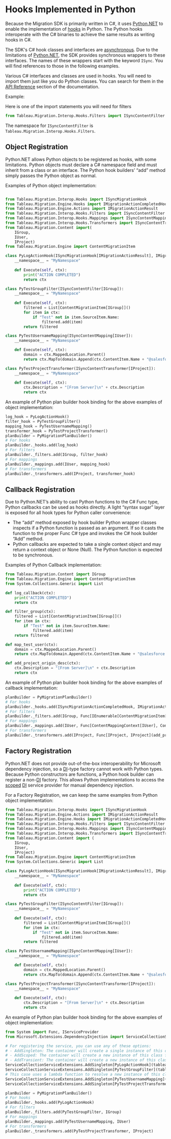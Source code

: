 # Hooks Implemented in Python

Because the Migration SDK is primarily written in C#, it uses [Python.NET](https://pythonnet.github.io/) to enable the implementation of [hooks](~/samples/python_hooks.md) in Python. The Python hooks interoperate with the C# binaries to achieve the same results as writing hooks in C#.

The SDK's C# hook classes and interfaces are [asynchronous](https://learn.microsoft.com/en-us/dotnet/csharp/asynchronous-programming/). Due to the limitations of [Python.NET](https://pythonnet.github.io/), the SDK provides synchronous wrappers to these interfaces. The names of these wrappers start with the keyword `ISync`. You will find references to those in the following examples.

Various C# interfaces and classes are used in hooks. You will need to import them just like you do Python classes. You can search for them in the [API Reference](~/api/index.md) section of the documentation.

Example:

Here is one of the import statements you will need for filters

```python
from Tableau.Migration.Interop.Hooks.Filters import ISyncContentFilter
```

The namespace for `ISyncContentFilter` is `Tableau.Migration.Interop.Hooks.Filters`.

## Object Registration

Python.NET allows Python objects to be registered as hooks, with some limitations. Python objects must declare a C# namespace field and must inherit from a class or an interface. The Python hook builders’ “add” method simply passes the Python object as normal.

Examples of Python object implementation:

```python

from Tableau.Migration.Interop.Hooks import ISyncMigrationHook
from Tableau.Migration.Engine.Hooks import IMigrationActionCompletedHook
from Tableau.Migration.Engine.Actions import IMigrationActionResult
from Tableau.Migration.Interop.Hooks.Filters import ISyncContentFilter
from Tableau.Migration.Interop.Hooks.Mappings import ISyncContentMapping
from Tableau.Migration.Interop.Hooks.Transformers import ISyncContentTransformer
from Tableau.Migration.Content import(
    IGroup,
    IUser,
    IProject)
from Tableau.Migration.Engine import ContentMigrationItem

class PyLogActionHook(ISyncMigrationHook[IMigrationActionResult], IMigrationActionCompletedHook):
    __namespace__ = "MyNamespace"
    
    def Execute(self, ctx):
        print("ACTION COMPLETED")
        return ctx

class PyTestGroupFilter(ISyncContentFilter[IGroup]):
    __namespace__ = "MyNamespace"
    
    def Execute(self, ctx):
        filtered = List[ContentMigrationItem[IGroup]]()
        for item in ctx:
            if "Test" not in item.SourceItem.Name:
                filtered.add(item)
        return filtered

class PyTestUsernameMapping(ISyncContentMapping[IUser]):
    __namespace__ = "MyNamespace"

    def Execute(self, ctx):
        domain = ctx.MappedLocation.Parent()
        return ctx.MapTo(domain.Append(ctx.ContentItem.Name + "@salesforce.com"))

class PyTestProjectTransformer(ISyncContentTransformer[IProject]):
    __namespace__ = "MyNamespace"
    
    def Execute(self, ctx):
        ctx.Description = "[From Server]\n" + ctx.Description
        return ctx

```

An example of Python plan builder hook binding for the above examples of object implementation:

```python
log_hook = PyLogActionHook()
filter_hook = PyTestGroupFilter()
mapping_hook = PyTestUsernameMapping()
transformer_hook = PyTestProjectTransformer()
planBuilder = PyMigrationPlanBuilder()
# For hooks
planBuilder._hooks.add(log_hook)
# For filters
planBuilder._filters.add(IGroup, filter_hook)
# For mappings
planBuilder._mappings.add(IUser, mapping_hook)
# For transformers
planBuilder._transformers.add(IProject, transformer_hook)
```

## Callback Registration

Due to Python.NET’s ability to cast Python functions to the C# Func type, Python callbacks can be used as hooks directly. A light “syntax sugar” layer is exposed for all hook types for Python caller convenience:

* The “add” method exposed by hook builder Python wrapper classes inspects if a Python function is passed as an argument. If so it casts the function to the proper Func C# type and invokes the C# hook builder “Add” method.
* Python callbacks are expected to take a single context object and may return a context object or None (Null). The Python function is expected to be synchronous.

Examples of Python Callback implementation:

```python
from Tableau.Migration.Content import IGroup
from Tableau.Migration.Engine import ContentMigrationItem
from System.Collections.Generic import List

def log_callback(ctx):
    print("ACTION COMPLETED")
    return ctx

def filter_group(ctx):
    filtered = List[ContentMigrationItem[IGroup]]()
    for item in ctx:
        if "Test" not in item.SourceItem.Name:
            filtered.add(item)
    return filtered

def map_test_user(ctx):
    domain = ctx.MappedLocation.Parent()
    return ctx.MapTo(domain.Append(ctx.ContentItem.Name + "@salesforce.com"))

def add_project_origin_desc(ctx):
    ctx.Description = "[From Server]\n" + ctx.Description
    return ctx
```

An example of Python plan builder hook binding for the above examples of callback implementation:

```python
planBuilder = PyMigrationPlanBuilder()
# For hooks
planBuilder._hooks.add(ISyncMigrationActionCompletedHook, IMigrationActionResult, Func[IMigrationActionResult, IMigrationActionResult](log_callback))
# For filters
planBuilder._filters.add(IGroup, Func[IEnumerable[ContentMigrationItem[IGroup]], IEnumerable[ContentMigrationItem[IGroup]]](filter_group))
# For mappings
planBuilder._mappings.add(IUser, Func[ContentMappingContext[IUser], ContentMappingContext[IUser]](map_test_user))
# For transformers
planBuilder._transformers.add(IProject, Func[IProject, IProject](add_project_origin_desc))
```

## Factory Registration

Python.NET does not provide out-of-the-box interoperability for Microsoft dependency injection, so a [DI](https://learn.microsoft.com/en-us/dotnet/core/extensions/dependency-injection)-type factory cannot work with Python types. Because Python constructors are functions, a Python hook builder can register a non-[DI](https://learn.microsoft.com/en-us/dotnet/core/extensions/dependency-injection) factory. This allows Python implementations to access the [scoped](https://learn.microsoft.com/en-us/dotnet/core/extensions/dependency-injection#scoped) [DI](https://learn.microsoft.com/en-us/dotnet/core/extensions/dependency-injection) service provider for manual dependency injection.

For a Factory Registration, we can keep the same examples from Python object implementation:

```python
from Tableau.Migration.Interop.Hooks import ISyncMigrationHook
from Tableau.Migration.Engine.Actions import IMigrationActionResult
from Tableau.Migration.Engine.Hooks import IMigrationActionCompletedHook
from Tableau.Migration.Interop.Hooks.Filters import ISyncContentFilter
from Tableau.Migration.Interop.Hooks.Mappings import ISyncContentMapping
from Tableau.Migration.Interop.Hooks.Transformers import ISyncContentTransformer
from Tableau.Migration.Content import (
    IGroup,
    IUser,
    IProject)
from Tableau.Migration.Engine import ContentMigrationItem
from System.Collections.Generic import List

class PyLogActionHook(ISyncMigrationHook[IMigrationActionResult], IMigrationActionCompletedHook):
    __namespace__ = "MyNamespace"
    
    def Execute(self, ctx):
        print("ACTION COMPLETED")
        return ctx

class PyTestGroupFilter(ISyncContentFilter[IGroup]):
    __namespace__ = "MyNamespace"
    
    def Execute(self, ctx):
        filtered = List[ContentMigrationItem[IGroup]]()
        for item in ctx:
            if "Test" not in item.SourceItem.Name:
                filtered.add(item)
        return filtered

class PyTestUsernameMapping(ISyncContentMapping[IUser]):
    __namespace__ = "MyNamespace"

    def Execute(self, ctx):
        domain = ctx.MappedLocation.Parent()
        return ctx.MapTo(domain.Append(ctx.ContentItem.Name + "@salesforce.com"))

class PyTestProjectTransformer(ISyncContentTransformer[IProject]):
    __namespace__ = "MyNamespace"
    
    def Execute(self, ctx):
        ctx.Description = "[From Server]\n" + ctx.Description
        return ctx
```

An example of Python plan builder hook binding for the above examples of object implementation:

```python
from System import Func, IServiceProvider
from Microsoft.Extensions.DependencyInjection import ServiceCollectionServiceExtensions

# For registering the service, you can use any of these options:
# - AddSingleton: The container will create a single instance of this class during all the application execution.
# - AddScoped: The container will create a new instance of this class for each Scope of the running application. Inside each scope, the instance will be like a Singleton.
# - AddTransient: The container will create a new instance of this class every time the application tries to use a given class.
ServiceCollectionServiceExtensions.AddSingleton[PyLogActionHook](tableau_migration._service_collection)
ServiceCollectionServiceExtensions.AddSingleton[PyTestGroupFilter](tableau_migration._service_collection)
# This case uses a lambda function to resolve a new instance of this class. This pattern could be used to resolve specific services from the DI container.
ServiceCollectionServiceExtensions.AddSingleton[PyTestUsernameMapping](tableau_migration._service_collection,Func[IServiceProvider, TestUserMapping](lambda service_provider: TestUserMapping()))
ServiceCollectionServiceExtensions.AddSingleton[PyTestProjectTransformer](tableau_migration._service_collection)

planBuilder = PyMigrationPlanBuilder()
# For hooks
planBuilder._hooks.add(PyLogActionHook)
# For filters
planBuilder._filters.add(PyTestGroupFilter, IGroup)
# For mappings
planBuilder._mappings.add(PyTestUsernameMapping, IUser)
# For transformers
planBuilder._transformers.add(PyTestProjectTransformer, IProject)

```
